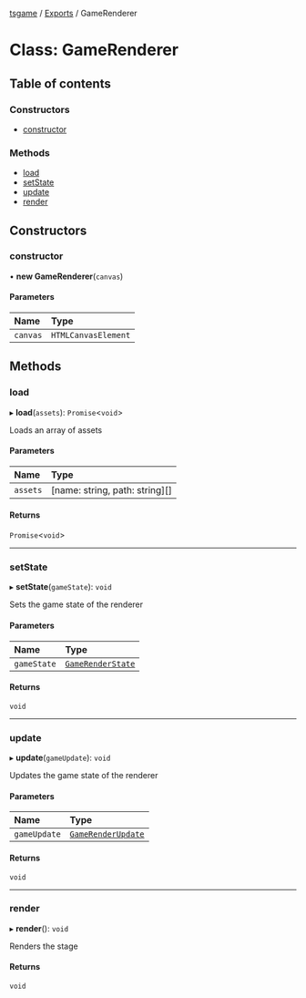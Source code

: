 [tsgame](../README.md) / [Exports](../modules.md) / GameRenderer

# Class: GameRenderer

## Table of contents

### Constructors

- [constructor](GameRenderer.md#constructor)

### Methods

- [load](GameRenderer.md#load)
- [setState](GameRenderer.md#setstate)
- [update](GameRenderer.md#update)
- [render](GameRenderer.md#render)

## Constructors

### constructor

• **new GameRenderer**(`canvas`)

#### Parameters

| Name | Type |
| :------ | :------ |
| `canvas` | `HTMLCanvasElement` |

## Methods

### load

▸ **load**(`assets`): `Promise`<`void`\>

Loads an array of assets

#### Parameters

| Name | Type |
| :------ | :------ |
| `assets` | [name: string, path: string][] |

#### Returns

`Promise`<`void`\>

___

### setState

▸ **setState**(`gameState`): `void`

Sets the game state of the renderer

#### Parameters

| Name | Type |
| :------ | :------ |
| `gameState` | [`GameRenderState`](../modules.md#gamerenderstate) |

#### Returns

`void`

___

### update

▸ **update**(`gameUpdate`): `void`

Updates the game state of the renderer

#### Parameters

| Name | Type |
| :------ | :------ |
| `gameUpdate` | [`GameRenderUpdate`](../modules.md#gamerenderupdate) |

#### Returns

`void`

___

### render

▸ **render**(): `void`

Renders the stage

#### Returns

`void`

